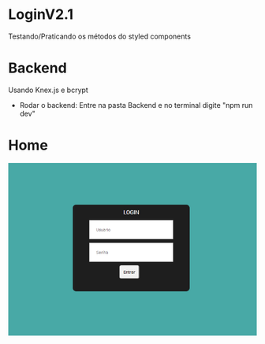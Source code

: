 # LoginV2.1
Testando/Praticando os métodos do styled components
# Backend
  Usando Knex.js e bcrypt
  - Rodar o backend: Entre na pasta Backend e no terminal digite "npm run dev" 

# Home
![alt profile](https://github.com/K16bits/LoginV2.1/blob/master/screens/Home.PNG)
